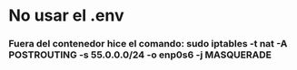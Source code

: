 # No usar el .env
### Fuera del contenedor hice el comando: sudo iptables -t nat -A POSTROUTING -s 55.0.0.0/24 -o enp0s6 -j MASQUERADE
